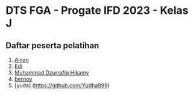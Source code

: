 # DTS FGA - Progate IFD 2023 - Kelas J

## Daftar peserta pelatihan 

1. [Ainan](https://github.com/ainandoo)
2. [Edi](https://github.com/masedi54)
3. [Muhammad Dzurrafiq Hikamy](https://github.com/rafiq08)
4. [bernov](https://github.com/crustercrew)
5. [yuda] (https://github.com/Yudha999)


